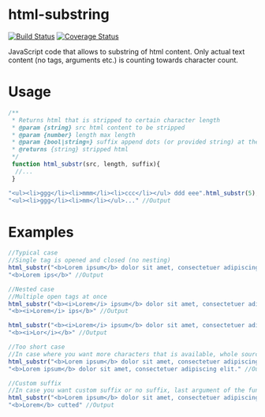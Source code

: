 # html-substring
[![Build Status](https://travis-ci.org/bobesa/js-html-substring.svg?branch=master)](https://travis-ci.org/bobesa/js-html-substring)
[![Coverage Status](https://coveralls.io/repos/bobesa/js-html-substring/badge.svg?branch=master)](https://coveralls.io/r/bobesa/js-html-substring?branch=master)

JavaScript code that allows to substring of html content. Only actual text content (no tags, arguments etc.) is counting towards character count.

# Usage
```js
/**
 * Returns html that is stripped to certain character length
 * @param {string} src html content to be stripped
 * @param {number} length max length
 * @param {bool|string=} suffix append dots (or provided string) at the end
 * @returns {string} stripped html
 */
 function html_substr(src, length, suffix){
  //...
 }
```

```js
"<ul><li>ggg</li><li>mmm</li><li>ccc</li></ul> ddd eee".html_substr(5); //Direct use trough prototype
"<ul><li>ggg</li><li>mm</li></ul>..." //Output
```

# Examples
```js
//Typical case
//Single tag is opened and closed (no nesting)
html_substr("<b>Lorem ipsum</b> dolor sit amet, consectetuer adipiscing elit.", 9);
"<b>Lorem ips</b>" //Output
```

```js
//Nested case
//Multiple open tags at once
html_substr("<b><i>Lorem</i> ipsum</b> dolor sit amet, consectetuer adipiscing elit.", 9);
"<b><i>Lorem</i> ips</b>" //Output

html_substr("<b><i>Lorem</i> ipsum</b> dolor sit amet, consectetuer adipiscing elit.", 3);
"<b><i>Lor</i></b>" //Output
```

```js
//Too short case
//In case where you want more characters that is available, whole source string is returned unmodified
html_substr("<b>Lorem ipsum</b> dolor sit amet, consectetuer adipiscing elit.", 99999);
"<b>Lorem ipsum</b> dolor sit amet, consectetuer adipiscing elit." //Output
```

```js
//Custom suffix
//In case you want custom suffix or no suffix, last argument of the function can be boolean or string
html_substr("<b>Lorem ipsum</b> dolor sit amet, consectetuer adipiscing elit.", 5, " cutted");
"<b>Lorem</b> cutted" //Output
```